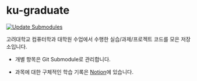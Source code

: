 # ku-graduate
[![Update Submodules](https://github.com/jseop-lim/ku-graduate/actions/workflows/update_submodules.yml/badge.svg)](https://github.com/jseop-lim/ku-graduate/actions/workflows/update_submodules.yml)

고려대학교 컴퓨터학과 대학원 수업에서 수행한 실습/과제/프로젝트 코드를 모은 저장소입니다.

- 개별 항목은 Git Submodule로 관리합니다.

- 과목에 대한 구체적인 학습 기록은 [Notion](https://jseoplim.notion.site/study)에 있습니다.
